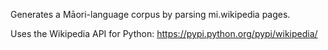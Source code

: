 Generates a Māori-language corpus by parsing mi.wikipedia pages.

Uses the Wikipedia API for Python:
https://pypi.python.org/pypi/wikipedia/
